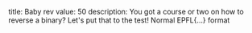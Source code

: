 title: Baby rev
value: 50
description: You got a course or two on how to reverse a binary? Let's put that to the test! Normal EPFL{...} format